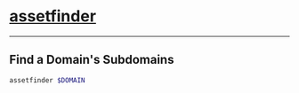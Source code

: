 # [assetfinder](https://github.com/tomnomnom/assetfinder)

---

## Find a Domain's Subdomains

```bash
assetfinder $DOMAIN
```
